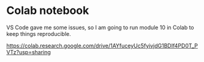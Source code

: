 # Colab notebook

VS Code gave me some issues, so I am going to run module 10 in Colab to keep things reproducible.

https://colab.research.google.com/drive/1AYfuceyUc5fyivjdG1BDIf4PD0T_PVTz?usp=sharing

